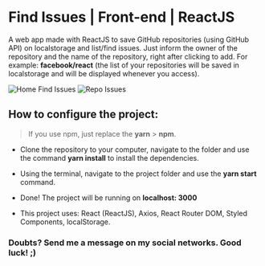 # Find Issues | Front-end | ReactJS

A web app made with ReactJS to save GitHub repositories (using GitHub API) on localstorage and list/find issues. Just inform the owner of the repository and the name of the repository, right after clicking to add. For example: **facebook/react** (the list of your repositories will be saved in localstorage and will be displayed whenever you access).

![Home Find Issues](https://i.imgur.com/OXJsZ73.png)
![Repo Issues](https://i.imgur.com/pg1kqS3.png)

## How to configure the project:

> If you use npm, just replace the **yarn** > **npm**.

* Clone the repository to your computer, navigate to the folder and use the command **yarn install** to install the dependencies.
* Using the terminal, navigate to the project folder and use the **yarn start** command.
* Done! The project will be running on **localhost: 3000**

* This project uses: React (ReactJS), Axios, React Router DOM, Styled Components, localStorage.

### Doubts? Send me a message on my social networks. Good luck! ;)
